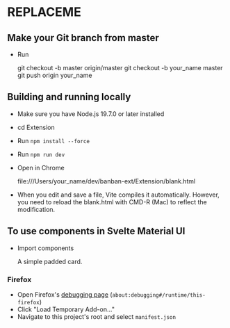 # REPLACEME

## Make your Git branch from master

- Run

  git checkout -b master origin/master
  git checkout -b your_name master
  git push origin your_name

## Building and running locally

- Make sure you have Node.js 19.7.0 or later installed
- cd Extension
- Run `npm install --force`
- Run `npm run dev`
- Open in Chrome

  file:///Users/your_name/dev/banban-ext/Extension/blank.html

- When you edit and save a file, Vite compiles it automatically. However, you need to reload the
  blank.html with CMD-R (Mac) to reflect the modification.

## To use components in Svelte Material UI

- Import components

  <script>
    import Card from '@smui/card';
  </script>

  <Card padded>A simple padded card.</Card>

### Firefox

- Open Firefox's [debugging page](about:debugging#/runtime/this-firefox) (`about:debugging#/runtime/this-firefox`)
- Click "Load Temporary Add-on..."
- Navigate to this project's root and select `manifest.json`
